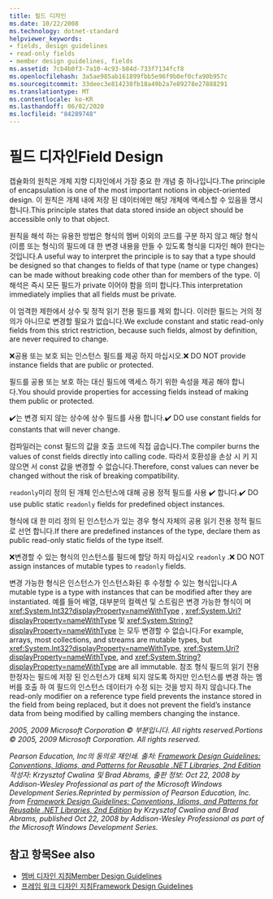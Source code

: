 ```yaml
---
title: 필드 디자인
ms.date: 10/22/2008
ms.technology: dotnet-standard
helpviewer_keywords:
- fields, design guidelines
- read-only fields
- member design guidelines, fields
ms.assetid: 7cb4b0f3-7a10-4c93-b84d-733f7134fcf8
ms.openlocfilehash: 3a5ae985ab161899fbb5e96f9b0ef0cfa90b957c
ms.sourcegitcommit: 33deec3e814238fb18a49b2a7e89278e27888291
ms.translationtype: MT
ms.contentlocale: ko-KR
ms.lasthandoff: 06/02/2020
ms.locfileid: "84289748"
---
```

# <a name="field-design"></a><span data-ttu-id="181e1-102">필드 디자인</span><span class="sxs-lookup"><span data-stu-id="181e1-102">Field Design</span></span>
<span data-ttu-id="181e1-103">캡슐화의 원칙은 개체 지향 디자인에서 가장 중요 한 개념 중 하나입니다.</span><span class="sxs-lookup"><span data-stu-id="181e1-103">The principle of encapsulation is one of the most important notions in object-oriented design.</span></span> <span data-ttu-id="181e1-104">이 원칙은 개체 내에 저장 된 데이터에만 해당 개체에 액세스할 수 있음을 명시 합니다.</span><span class="sxs-lookup"><span data-stu-id="181e1-104">This principle states that data stored inside an object should be accessible only to that object.</span></span>

 <span data-ttu-id="181e1-105">원칙을 해석 하는 유용한 방법은 형식의 멤버 이외의 코드를 구분 하지 않고 해당 형식 (이름 또는 형식)의 필드에 대 한 변경 내용을 만들 수 있도록 형식을 디자인 해야 한다는 것입니다.</span><span class="sxs-lookup"><span data-stu-id="181e1-105">A useful way to interpret the principle is to say that a type should be designed so that changes to fields of that type (name or type changes) can be made without breaking code other than for members of the type.</span></span> <span data-ttu-id="181e1-106">이 해석은 즉시 모든 필드가 private 이어야 함을 의미 합니다.</span><span class="sxs-lookup"><span data-stu-id="181e1-106">This interpretation immediately implies that all fields must be private.</span></span>

 <span data-ttu-id="181e1-107">이 엄격한 제한에서 상수 및 정적 읽기 전용 필드를 제외 합니다. 이러한 필드는 거의 정의가 아니므로 변경할 필요가 없습니다.</span><span class="sxs-lookup"><span data-stu-id="181e1-107">We exclude constant and static read-only fields from this strict restriction, because such fields, almost by definition, are never required to change.</span></span>

 <span data-ttu-id="181e1-108">❌공용 또는 보호 되는 인스턴스 필드를 제공 하지 마십시오.</span><span class="sxs-lookup"><span data-stu-id="181e1-108">❌ DO NOT provide instance fields that are public or protected.</span></span>

 <span data-ttu-id="181e1-109">필드를 공용 또는 보호 하는 대신 필드에 액세스 하기 위한 속성을 제공 해야 합니다.</span><span class="sxs-lookup"><span data-stu-id="181e1-109">You should provide properties for accessing fields instead of making them public or protected.</span></span>

 <span data-ttu-id="181e1-110">✔️는 변경 되지 않는 상수에 상수 필드를 사용 합니다.</span><span class="sxs-lookup"><span data-stu-id="181e1-110">✔️ DO use constant fields for constants that will never change.</span></span>

 <span data-ttu-id="181e1-111">컴파일러는 const 필드의 값을 호출 코드에 직접 굽습니다.</span><span class="sxs-lookup"><span data-stu-id="181e1-111">The compiler burns the values of const fields directly into calling code.</span></span> <span data-ttu-id="181e1-112">따라서 호환성을 손상 시 키 지 않으면 서 const 값을 변경할 수 없습니다.</span><span class="sxs-lookup"><span data-stu-id="181e1-112">Therefore, const values can never be changed without the risk of breaking compatibility.</span></span>

 <span data-ttu-id="181e1-113">`readonly`미리 정의 된 개체 인스턴스에 대해 공용 정적 필드를 사용 ✔️ 합니다.</span><span class="sxs-lookup"><span data-stu-id="181e1-113">✔️ DO use public static `readonly` fields for predefined object instances.</span></span>

 <span data-ttu-id="181e1-114">형식에 대 한 미리 정의 된 인스턴스가 있는 경우 형식 자체의 공용 읽기 전용 정적 필드로 선언 합니다.</span><span class="sxs-lookup"><span data-stu-id="181e1-114">If there are predefined instances of the type, declare them as public read-only static fields of the type itself.</span></span>

 <span data-ttu-id="181e1-115">❌변경할 수 있는 형식의 인스턴스를 필드에 할당 하지 마십시오 `readonly` .</span><span class="sxs-lookup"><span data-stu-id="181e1-115">❌ DO NOT assign instances of mutable types to `readonly` fields.</span></span>

 <span data-ttu-id="181e1-116">변경 가능한 형식은 인스턴스가 인스턴스화된 후 수정할 수 있는 형식입니다.</span><span class="sxs-lookup"><span data-stu-id="181e1-116">A mutable type is a type with instances that can be modified after they are instantiated.</span></span> <span data-ttu-id="181e1-117">예를 들어 배열, 대부분의 컬렉션 및 스트림은 변경 가능한 형식이 며 <xref:System.Int32?displayProperty=nameWithType> , <xref:System.Uri?displayProperty=nameWithType> 및 <xref:System.String?displayProperty=nameWithType> 는 모두 변경할 수 없습니다.</span><span class="sxs-lookup"><span data-stu-id="181e1-117">For example, arrays, most collections, and streams are mutable types, but <xref:System.Int32?displayProperty=nameWithType>, <xref:System.Uri?displayProperty=nameWithType>, and <xref:System.String?displayProperty=nameWithType> are all immutable.</span></span> <span data-ttu-id="181e1-118">참조 형식 필드의 읽기 전용 한정자는 필드에 저장 된 인스턴스가 대체 되지 않도록 하지만 인스턴스를 변경 하는 멤버를 호출 하 여 필드의 인스턴스 데이터가 수정 되는 것을 방지 하지 않습니다.</span><span class="sxs-lookup"><span data-stu-id="181e1-118">The read-only modifier on a reference type field prevents the instance stored in the field from being replaced, but it does not prevent the field’s instance data from being modified by calling members changing the instance.</span></span>

 <span data-ttu-id="181e1-119">*2005, 2009 Microsoft Corporation © 부분입니다. All rights reserved.*</span><span class="sxs-lookup"><span data-stu-id="181e1-119">*Portions © 2005, 2009 Microsoft Corporation. All rights reserved.*</span></span>

 <span data-ttu-id="181e1-120">*Pearson Education, Inc의 동의로 재인쇄. 출처: [Framework Design Guidelines: Conventions, Idioms, and Patterns for Reusable .NET Libraries, 2nd Edition](https://www.informit.com/store/framework-design-guidelines-conventions-idioms-and-9780321545619) 작성자: Krzysztof Cwalina 및 Brad Abrams, 출판 정보: Oct 22, 2008 by Addison-Wesley Professional as part of the Microsoft Windows Development Series.*</span><span class="sxs-lookup"><span data-stu-id="181e1-120">*Reprinted by permission of Pearson Education, Inc. from [Framework Design Guidelines: Conventions, Idioms, and Patterns for Reusable .NET Libraries, 2nd Edition](https://www.informit.com/store/framework-design-guidelines-conventions-idioms-and-9780321545619) by Krzysztof Cwalina and Brad Abrams, published Oct 22, 2008 by Addison-Wesley Professional as part of the Microsoft Windows Development Series.*</span></span>

## <a name="see-also"></a><span data-ttu-id="181e1-121">참고 항목</span><span class="sxs-lookup"><span data-stu-id="181e1-121">See also</span></span>

- [<span data-ttu-id="181e1-122">멤버 디자인 지침</span><span class="sxs-lookup"><span data-stu-id="181e1-122">Member Design Guidelines</span></span>](member.md)
- [<span data-ttu-id="181e1-123">프레임 워크 디자인 지침</span><span class="sxs-lookup"><span data-stu-id="181e1-123">Framework Design Guidelines</span></span>](index.md)
